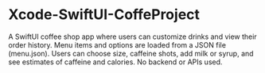# Xcode-SwiftUI-CoffeProject
A SwiftUI coffee shop app where users can customize drinks and view their order history. Menu items and options are loaded from a JSON file (menu.json). Users can choose size, caffeine shots, add milk or syrup, and see estimates of caffeine and calories. No backend or APIs used.
